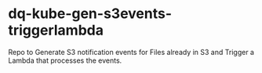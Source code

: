 # dq-kube-gen-s3events-triggerlambda
Repo to Generate S3 notification events for Files already in S3 and Trigger a Lambda that processes the events.
